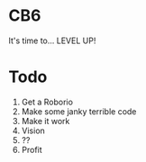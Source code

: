 # CB6

It's time to...
LEVEL UP!

# Todo
1. Get a Roborio 
2. Make some janky terrible code
3. Make it work
4. Vision
5. ??
6. Profit
